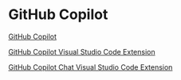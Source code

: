 # GitHub Copilot

[GitHub Copilot](https://github.com/features/copilot)

[GitHub Copilot Visual Studio Code Extension](https://marketplace.visualstudio.com/items?itemName=GitHub.copilot)  

[GitHub Copilot Chat Visual Studio Code Extension](https://marketplace.visualstudio.com/items?itemName=GitHub.copilot-chat)

